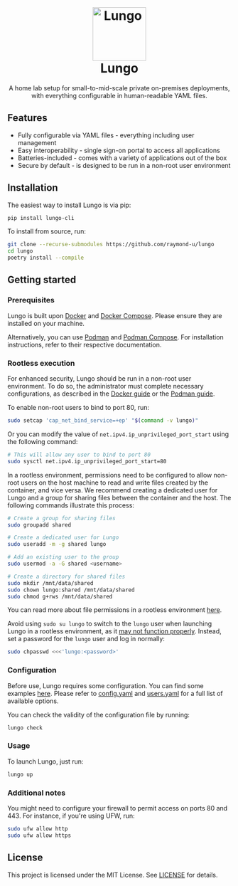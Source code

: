 <br>

<h1 align="center">
  <a href="https://github.com/raymond-u/lungo">
      <img src="https://github.com/raymond-u/lungo/assets/36328498/5a8a3696-61c1-46cc-a1b4-144141da2d36" alt="Lungo" width="120">
  </a>
  <br>
  <b>Lungo</b>
  <br>
</h1>

<p align="center">
  A home lab setup for small-to-mid-scale private on-premises deployments,
  <br>
  with everything configurable in human-readable YAML files.
  <br>
</p>

## Features

- Fully configurable via YAML files - everything including user management
- Easy interoperability - single sign-on portal to access all applications
- Batteries-included - comes with a variety of applications out of the box
- Secure by default - is designed to be run in a non-root user environment

## Installation

The easiest way to install Lungo is via pip:

```bash
pip install lungo-cli
```

To install from source, run:

```bash
git clone --recurse-submodules https://github.com/raymond-u/lungo
cd lungo
poetry install --compile
```

## Getting started

### Prerequisites

Lungo is built upon [Docker](https://www.docker.com/) and [Docker Compose](https://docs.docker.com/compose/).
Please ensure they are installed on your machine.

Alternatively, you can use [Podman](https://podman.io/)
and [Podman Compose](https://github.com/containers/podman-compose).
For installation instructions, refer to their respective documentation.

### Rootless execution

For enhanced security, Lungo should be run in a non-root user environment. To do so, the administrator must
complete necessary configurations, as described in the [Docker guide](https://docs.docker.com/engine/security/rootless/)
or the [Podman guide](https://github.com/containers/podman/blob/main/docs/tutorials/rootless_tutorial.md).

To enable non-root users to bind to port 80, run:

```bash
sudo setcap 'cap_net_bind_service=+ep' "$(command -v lungo)"
```

Or you can modify the value of `net.ipv4.ip_unprivileged_port_start` using the following command:

```bash
# This will allow any user to bind to port 80
sudo sysctl net.ipv4.ip_unprivileged_port_start=80
```

In a rootless environment, permissions need to be configured to allow non-root users on the host machine to
read and write files created by the container, and vice versa. We recommend creating a dedicated user for Lungo
and a group for sharing files between the container and the host. The following commands illustrate this process:

```bash
# Create a group for sharing files
sudo groupadd shared

# Create a dedicated user for Lungo
sudo useradd -m -g shared lungo

# Add an existing user to the group
sudo usermod -a -G shared <username>

# Create a directory for shared files
sudo mkdir /mnt/data/shared
sudo chown lungo:shared /mnt/data/shared
sudo chmod g+rws /mnt/data/shared
```

You can read more about file permissions in a rootless
environment [here](https://github.com/containers/podman/blob/main/troubleshooting.md#34-container-creates-a-file-that-is-not-owned-by-the-users-regular-uid).

Avoid using `sudo su lungo` to switch to the `lungo` user when launching Lungo in a rootless environment,
as it [may not function properly](https://www.redhat.com/sysadmin/sudo-rootless-podman). Instead, set a password for
the `lungo` user and log in normally:

```bash
sudo chpasswd <<<'lungo:<password>'
```

### Configuration

Before use, Lungo requires some configuration. You can find some examples [here](examples).
Please refer to [config.yaml](src/lungo_cli/resources/excluded/config.yaml)
and [users.yaml](src/lungo_cli/resources/excluded/users.yaml) for a full list of available options.

You can check the validity of the configuration file by running:

```bash
lungo check
```

### Usage

To launch Lungo, just run:

```bash
lungo up
```

### Additional notes

You might need to configure your firewall to permit access on ports 80 and 443. For instance, if you're using UFW, run:

```bash
sudo ufw allow http
sudo ufw allow https
```

## License

This project is licensed under the MIT License. See [LICENSE](LICENSE) for details.
